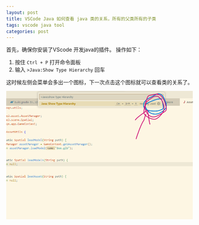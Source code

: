 ```yaml
---
layout: post
title: VSCode Java 如何查看 java 类的关系，所有的父类所有的子类
tags: vscode java tool
categories: post
---
```

首先，确保你安装了VScode 开发java的插件。
操作如下：
1. 按住 `Ctrl + P` 打开命令面板
2. 输入 `>Java:Show Type Hierarchy` 回车

这时候左侧会菜单会多出一个图标，下一次点击这个图标就可以查看类的关系了。



![aa](../static/img/1212.png)